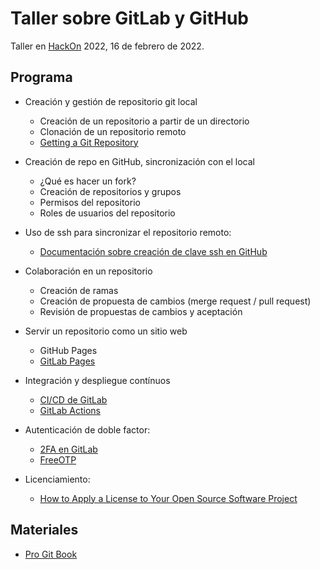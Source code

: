 # Taller sobre GitLab y GitHub

Taller en [HackOn](https://hackon.es/) 2022, 16 de febrero de 2022.

## Programa

* Creación y gestión de repositorio git local
  - Creación de un repositorio a partir de un directorio
  - Clonación de un repositorio remoto
  - [Getting a Git Repository](https://git-scm.com/book/en/v2/Git-Basics-Getting-a-Git-Repository)

* Creación de repo en GitHub, sincronización con el local
  - ¿Qué es hacer un fork?
  - Creación de repositorios y grupos
  - Permisos del repositorio
  - Roles de usuarios del repositorio

* Uso de ssh para sincronizar el repositorio remoto:
  - [Documentación sobre creación de clave ssh en GitHub](https://docs.github.com/en/authentication/connecting-to-github-with-ssh/generating-a-new-ssh-key-and-adding-it-to-the-ssh-agent)

* Colaboración en un repositorio
  - Creación de ramas
  - Creación de propuesta de cambios (merge request / pull request)
  - Revisión de propuestas de cambios y aceptación
  
* Servir un repositorio como un sitio web
  - GitHub Pages
  - [GitLab Pages](https://docs.gitlab.com/ee/user/project/pages/index.html)

* Integración y despliegue contínuos
  - [CI/CD de GitLab](https://docs.gitlab.com/ee/ci/index.html)
  - [GitLab Actions](https://github.com/features/actions)

* Autenticación de doble factor:
  - [2FA en GitLab](https://docs.gitlab.com/ee/user/profile/account/two_factor_authentication.html)
  - [FreeOTP](https://freeotp.github.io/)

* Licenciamiento:
  - [How to Apply a License to Your Open Source Software Project](https://fossa.com/blog/apply-license-open-source-software-project/)

## Materiales

* [Pro Git Book](https://git-scm.com/book/)

